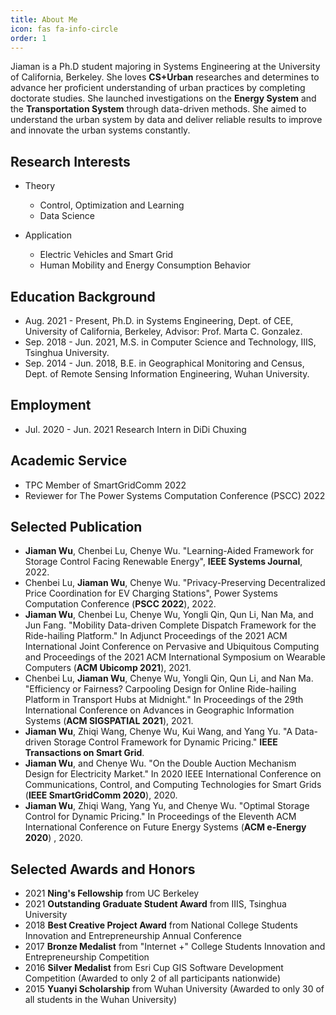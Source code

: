 ```yaml
---
title: About Me
icon: fas fa-info-circle
order: 1
---
```

Jiaman is a Ph.D student majoring in Systems Engineering at the University of California, Berkeley. She loves **CS+Urban** researches and determines to advance her proficient understanding of urban practices by completing doctorate studies. She launched investigations on the **Energy System** and the **Transportation System** through data-driven methods. She aimed to understand the urban system by data and deliver reliable results to improve and innovate the urban systems constantly. 

## Research Interests

* Theory
    - Control, Optimization and Learning
    - Data Science
  
* Application
    - Electric Vehicles and Smart Grid
    - Human Mobility and Energy Consumption Behavior

## Education Background 

* Aug. 2021 - Present, Ph.D. in Systems Engineering, Dept. of CEE, University of California, Berkeley, Advisor: Prof. Marta C. Gonzalez.
* Sep. 2018 - Jun. 2021, M.S. in Computer Science and Technology, IIIS, Tsinghua University.
* Sep. 2014 - Jun. 2018, B.E. in Geographical Monitoring and Census, Dept. of Remote Sensing Information Engineering, Wuhan University.

## Employment

* Jul. 2020 - Jun. 2021 Research Intern in DiDi Chuxing

## Academic Service

* TPC Member of SmartGridComm 2022
* Reviewer for The Power Systems Computation Conference (PSCC) 2022

## Selected Publication

* **Jiaman Wu**, Chenbei Lu, Chenye Wu. "Learning-Aided Framework for Storage Control Facing Renewable Energy", **IEEE Systems Journal**, 2022.
* Chenbei Lu, **Jiaman Wu**, Chenye Wu. "Privacy-Preserving Decentralized Price Coordination for EV Charging Stations", Power Systems Computation Conference (**PSCC 2022**), 2022.
* **Jiaman Wu**, Chenbei Lu, Chenye Wu, Yongli Qin, Qun Li, Nan Ma, and Jun Fang. "Mobility Data-driven Complete Dispatch Framework for the Ride-hailing Platform." In Adjunct Proceedings of the 2021 ACM International Joint Conference on Pervasive and Ubiquitous Computing and Proceedings of the 2021 ACM International Symposium on Wearable Computers (**ACM Ubicomp 2021**), 2021.
* Chenbei Lu, **Jiaman Wu**, Chenye Wu, Yongli Qin, Qun Li, and Nan Ma. "Efficiency or Fairness? Carpooling Design for Online Ride-hailing Platform in Transport Hubs at Midnight." In Proceedings of the 29th International Conference on Advances in Geographic Information Systems (**ACM SIGSPATIAL 2021**), 2021.
* **Jiaman Wu**, Zhiqi Wang, Chenye Wu, Kui Wang, and Yang Yu. "A Data-driven Storage Control Framework for Dynamic Pricing." **IEEE Transactions on Smart Grid**.
* **Jiaman Wu**, and Chenye Wu. "On the Double Auction Mechanism Design for Electricity Market." In 2020 IEEE International Conference on Communications, Control, and Computing Technologies for Smart Grids (**IEEE SmartGridComm 2020**), 2020.
* **Jiaman Wu**, Zhiqi Wang, Yang Yu, and Chenye Wu. "Optimal Storage Control for Dynamic Pricing." In Proceedings of the Eleventh ACM International Conference on Future Energy Systems (**ACM e-Energy 2020**) , 2020.


## Selected Awards and Honors

* 2021 **Ning's Fellowship** from UC Berkeley
* 2021 **Outstanding Graduate Student Award** from IIIS, Tsinghua University
* 2018 **Best Creative Project Award** from National College Students Innovation and Entrepreneurship Annual Conference
* 2017 **Bronze Medalist** from "Internet +" College Students Innovation and Entrepreneurship Competition
* 2016 **Silver Medalist** from Esri Cup GIS Software Development Competition (Awarded to only 2 of all participants nationwide)
* 2015 **Yuanyi Scholarship** from Wuhan University (Awarded to only 30 of all students in the Wuhan University)

